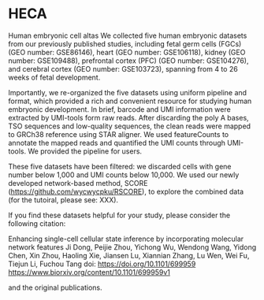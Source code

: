 # HECA
Human embryonic cell altas
We collected five human embryonic datasets from our previously published studies, including fetal germ cells (FGCs) (GEO number: GSE86146), heart (GEO number: GSE106118), kidney (GEO number: GSE109488), prefrontal cortex (PFC) (GEO number: GSE104276), and cerebral cortex (GEO number: GSE103723), spanning from 4 to 26 weeks of fetal development.

Importantly, we re-organized the five datasets using uniform pipeline and format, which provided a rich and convenient resource for studying human embryonic development. In brief, barcode and UMI information were extracted by UMI-tools form raw reads. After discarding the poly A bases, TSO sequences and low-quality sequences, the clean reads were mapped to GRCh38 reference using STAR aligner. We used featureCounts to annotate the mapped reads and quantified the UMI counts through UMI-tools. We provided the pipeline for users.

These five datasets have been filtered: we discarded cells with gene number below 1,000 and UMI counts below 10,000. We used our newly developed network-based method, SCORE (https://github.com/wycwycpku/RSCORE), to explore the combined data (for the tutoiral, please see: XXX).

If you find these datasets helpful for your study, please consider the following citation:

Enhancing single-cell cellular state inference by incorporating molecular network features
Ji Dong, Peijie Zhou, Yichong Wu, Wendong Wang, Yidong Chen, Xin Zhou, Haoling Xie, Jiansen Lu, Xiannian Zhang, Lu Wen, Wei Fu, Tiejun Li, Fuchou Tang
doi: https://doi.org/10.1101/699959
https://www.biorxiv.org/content/10.1101/699959v1

and the original publications.
